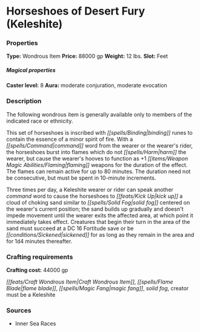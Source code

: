 ﻿---
Title: "Horseshoes of Desert Fury (Keleshite)"
Type: "Wondrous Item"
Price: "88000 gp"
Weight: "12 lbs."
Slot: "Feet"
Caster level: "8"
Aura: "moderate conjuration, moderate evocation"
Description: |
  "The following wondrous item is generally available only to members of the indicated race or ethnicity.
  This set of horseshoes is inscribed with binding runes to contain the essence of a minor spirit of fire. With a command word from the wearer or the wearer's rider, the horseshoes burst into flames which do not harm the wearer, but cause the wearer's hooves to function as _+1 flaming_ weapons for the duration of the effect. The flames can remain active for up to 80 minutes. The duration need not be consecutive, but must be spent in 10-minute increments.
  Three times per day, a Keleshite wearer or rider can speak another command word to cause the horseshoes to kick up a cloud of choking sand similar to _solid fog_ centered on the wearer's current position; the sand builds up gradually and doesn't impede movement until the wearer exits the affected area, at which point it immediately takes effect. Creatures that begin their turn in the area of the sand must succeed at a DC 16 Fortitude save or be sickened for as long as they remain in the area and for 1d4 minutes thereafter."
Crafting cost: "44000 gp"
Sources: "['Inner Sea Races']"
---

# Horseshoes of Desert Fury (Keleshite)

### Properties

**Type:** Wondrous Item **Price:** 88000 gp **Weight:** 12 lbs. **Slot:** Feet

##### Magical properties

**Caster level:** 8 **Aura:** moderate conjuration, moderate evocation

### Description

The following wondrous item is generally available only to members of the indicated race or ethnicity.

This set of horseshoes is inscribed with _[[spells/Binding|binding]]_ runes to contain the essence of a minor spirit of fire. With a _[[spells/Command|command]]_ word from the wearer or the wearer's rider, the horseshoes burst into flames which do not _[[spells/Harm|harm]]_ the wearer, but cause the wearer's hooves to function as +1 _[[items/Weapon Magic Abilities/Flaming|flaming]]_ weapons for the duration of the effect. The flames can remain active for up to 80 minutes. The duration need not be consecutive, but must be spent in 10-minute increments.

Three times per day, a Keleshite wearer or rider can speak another _command_ word to cause the horseshoes to _[[feats/Kick Up|kick up]]_ a cloud of choking sand similar to _[[spells/Solid Fog|solid fog]]_ centered on the wearer's current position; the sand builds up gradually and doesn't impede movement until the wearer exits the affected area, at which point it immediately takes effect. Creatures that begin their turn in the area of the sand must succeed at a DC 16 Fortitude save or be _[[conditions/Sickened|sickened]]_ for as long as they remain in the area and for 1d4 minutes thereafter.

### Crafting requirements

**Crafting cost:** 44000 gp

_[[feats/Craft Wondrous Item|Craft Wondrous Item]]_, _[[spells/Flame Blade|flame blade]]_, _[[spells/Magic Fang|magic fang]]_, _solid fog_, creator must be a Keleshite

### Sources

* Inner Sea Races